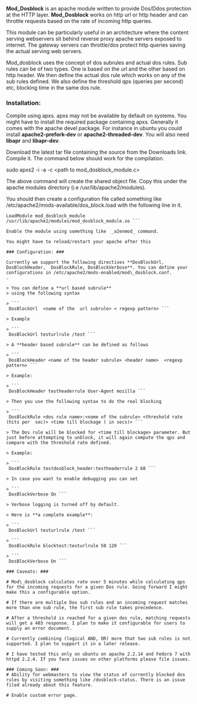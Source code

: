 **Mod\_Dosblock** is an apache module written to provide Dos/Ddos protection at the HTTP layer. **Mod\_Dosblock** works on http url or http header and can throttle requests based on the rate of incoming http queries.

This module can be particularly useful in an architecture where the content serving  webservers sit behind reverse proxy apache servers exposed to internet. The gateway servers can throttle/dos protect http queries saving the actual serving web servers.

Mod\_dosblock uses the concept of dos subrules and actual dos rules. Sub rules can be of two types. One is based on the url and the other based on http header. We then define the actual dos rule which works on any of the sub rules defined. We also define the threshold qps (queries per second) etc, blocking time in the same dos rule.

### Installation: ###

Compile using apxs. apxs may not be available by default on systems. You might have to install the required package containing apxs. Generally it comes with the apache devel package. For instance in ubuntu you could install **apache2-prefork-dev** or **apache2-threaded-dev**. You will also need **libapr** and **libapr-dev**.

Download the latest tar file containing the source from the Downloads link. Compile it. The command below should work for the compilation.

sudo apxs2 -i -a -c  <path to mod\_dosblock\_module.c>

The above command will create the shared object file. Copy this under the apache modules directory (i.e /usr/lib/apache2/modules).

You should then create a configuration file called something like /etc/apache2/mods-available/dos\_block.load with the following line in it.

```
LoadModule mod_dosblock_module /usr/lib/apache2/modules/mod_dosblock_module.so ```

Enable the module using something like  _a2enmod_ command.

You might have to reload/restart your apache after this

### Configuration: ###

Currently we support the following directives **DosBlockUrl, DosBlockHeader,  DosBlockRule, DosBlockVerbose**. You can define your configurations in /etc/apache2/mods-enabled/mod\_dosblock.conf.
.

> You can define a **url based subrule**
> using the following syntax

> ```
 DosBlockUrl  <name of the  url subrule> < regexp pattern> ```

> Example

> ```
 DosBlockUrl testurlrule /test ```

> A **header based subrule** can be defined as follows

> ```
 DosBlockHeader <name of the header subrule> <header name>  <regexp pattern> ```

> Example:

> ```
 DosBlockHeader testheaderrule User-Agent mozilla ```

> Then you use the following syntax to do the real blocking

> ```
 DosBlockRule <dos rule name>:<name of the subrule> <threshold rate (hits per  sec)> <time till blockage ( in secs)> ```

> The Dos rule will be blocked for <time till blockage> parameter. But just before attempting to unblock, it will again compute the qps and compare with the threshold rate defined.

> Example:

> ```
 DosBlockRule testdosblock_header:testheaderrule 2 60 ```

> In case you want to enable debugging you can set

> ```
 DosBlockVerbose On ```

> Verbose logging is turned off by default.

> Here is **a complete example**:

> ```
 DosBlockUrl testurlrule /test ```

> ```
 DosBlockRule blocktest:testurlrule 50 120 ```

> ```
 DosBlockVerbose On ```

### Caveats: ###

# Mod\_dosblock calculates rate over 5 minutes while calculating qps for the incoming requests for a given Dos rule. Going forward I might make this a configurable option.

# If there are multiple Dos sub rules and an incoming request matches more than one sub rule, the first sub rule takes precedence.

# After a threshold is reached for a given dos rule, matching requests will get a 403 response. I plan to make it configurable for users to supply an error document.

# Currently combining (logical AND, OR) more that two sub rules is not supported. I plan to support it in a later release.

# I have tested this only on ubuntu on apache 2.2.14 and Fedora 7 with httpd 2.2.4. If you face issues on other platforms please file issues.

### Coming Soon: ###
# Ability for webmasters to view the status of currently blocked dos rules by visiting something like /dosblock-status. There is an issue filed already about this feature.

# Enable custom error page.